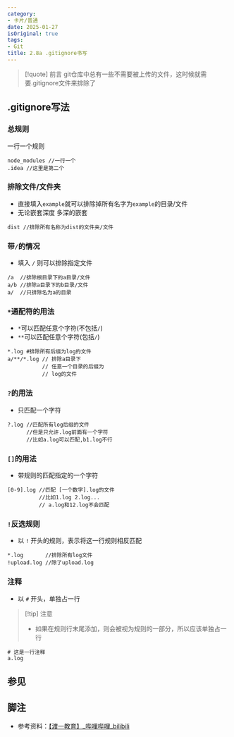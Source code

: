 ```yaml
---
category:
- 卡片/普通
date: 2025-01-27
isOriginal: true
tags:
- Git
title: 2.8a .gitignore书写
---
```

> [!quote] 前言
> git仓库中总有一些不需要被上传的文件，这时候就需要.gitignore文件来排除了
## .gitignore写法
### 总规则
一行一个规则
```gitignore
node_modules //一行一个
.idea //这里是第二个
```
### 排除文件/文件夹
- 直接填入`example`就可以排除掉所有名字为`example`的目录/文件 
- 无论嵌套深度 多深的嵌套
```gitignore
dist //排除所有名称为dist的文件夹/文件
```
### 带`/`的情况
- 填入 `/` 则可以排除指定文件
```gitignore
/a  //排除根目录下的a目录/文件
a/b //排除a目录下的b目录/文件
a/  //只排除名为a的目录 
```
### `*`通配符的用法
- `*`可以匹配任意个字符(不包括`/`)
- `**`可以匹配任意个字符(包括`/`)
```gitignore
*.log #排除所有后缀为log的文件
a/**/*.log // 排除a目录下
           // 任意一个目录的后缀为
           // log的文件
```
### `?`的用法
- 只匹配一个字符
```gitignore
?.log //匹配所有log后缀的文件
      //但是只允许.log前面有一个字符
      //比如a.log可以匹配,b1.log不行
```
### `[]`的用法
- 带规则的匹配指定的一个字符
```gitignore
[0-9].log //匹配 [一个数字].log的文件
          //比如1.log 2.log...
          // a.log和12.log不会匹配
```

### `!`反选规则
- 以 `!` 开头的规则，表示将这一行规则相反匹配
```gitignore
*.log       //排除所有log文件
!upload.log //除了upload.log
```

### 注释
- 以 `#` 开头，单独占一行
> [!tip] 注意
> - 如果在规则行末尾添加，则会被视为规则的一部分，所以应该单独占一行

```gitignore
# 这是一行注释
a.log
```

## 参见
## 脚注
- 参考资料：[【渡一教育】_哔哩哔哩_bilibili](https://www.bilibili.com/video/BV1AvcqeBEnX/?vd_source=55526ae438eb9f21ccd7738267eaf0e8)
